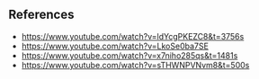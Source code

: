 ## References

* https://www.youtube.com/watch?v=ldYcgPKEZC8&t=3756s
* https://www.youtube.com/watch?v=LkoSe0ba7SE
* https://www.youtube.com/watch?v=x7niho285qs&t=1481s
* https://www.youtube.com/watch?v=sTHWNPVNvm8&t=500s
